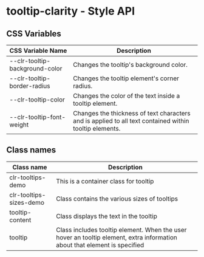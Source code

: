 # tooltip-clarity - Style API

## CSS Variables

| CSS Variable Name              | Description                                                        |
| ------------------------------ | ------------------------------------------------------------------ |
| --clr-tooltip-background-color | Changes the tooltip's background color.
| --clr-tooltip-border-radius    | Changes the tooltip element's corner radius.
| --clr-tooltip-color            | Changes the color of the text inside a tooltip element.
| --clr-tooltip-font-weight      | Changes the thickness of text characters and is applied to all text contained within tooltip elements.

## Class names

| Class name              | Description                              |
| ------------------------| ---------------------------------------- |
| clr-tooltips-demo       | This is a container class for tooltip |
| clr-tooltips-sizes-demo | Class contains the various sizes of tooltips |
| tooltip-content         | Class displays the text in the tooltip |
| tooltip                 | Class includes tooltip element. When the user hover an tooltip element, extra information about that element is specified |